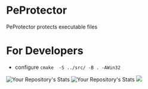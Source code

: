 # PeProtector
PeProtector protects executable files


# For Developers
- configure `cmake  -S ../src/ -B . -AWin32`

![Your Repository's Stats](https://github-readme-stats.vercel.app/api?username=atsahikian&show_icons=true)
![Your Repository's Stats](https://github-readme-stats.vercel.app/api/top-langs/?username=atsahikian&theme=blue-green)
<img src="https://komarev.com/ghpvc/?username=atsahikian"/>
